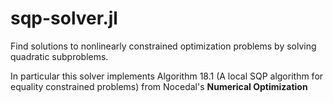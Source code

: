 # sqp-solver.jl
Find solutions to nonlinearly constrained optimization problems by solving quadratic subproblems. 

In particular this solver implements Algorithm 18.1 (A local SQP algorithm for equality constrained problems) from Nocedal's **Numerical Optimization**